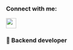 **<h3 align="left">Connect with me:</h3>** 
<p align="left"><a href="https://github.com/josiahkn" target="_blank"><img src="https://img.shields.io/badge/GitHub-100000?logo=github&logoColor=white" height="28" style="margin-right: 4px" ></a></p>

 **<h3 align="left"> 🎱 Backend developer </h3>**
